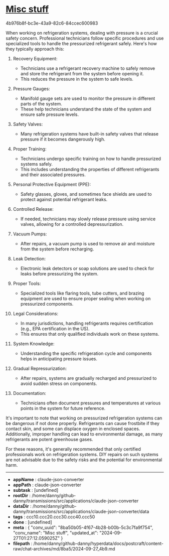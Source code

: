 # [Misc stuff](https://claude.ai/chat/8ba50b05-4f67-4b28-b00b-5c3c7fa9f754)

4b976b8f-bc3e-43a9-82c6-84ccec600983

 When working on refrigeration systems, dealing with pressure is a crucial safety concern. Professional technicians follow specific procedures and use specialized tools to handle the pressurized refrigerant safely. Here's how they typically approach this:

1. Recovery Equipment:
   - Technicians use a refrigerant recovery machine to safely remove and store the refrigerant from the system before opening it.
   - This reduces the pressure in the system to safe levels.

2. Pressure Gauges:
   - Manifold gauge sets are used to monitor the pressure in different parts of the system.
   - These help technicians understand the state of the system and ensure safe pressure levels.

3. Safety Valves:
   - Many refrigeration systems have built-in safety valves that release pressure if it becomes dangerously high.

4. Proper Training:
   - Technicians undergo specific training on how to handle pressurized systems safely.
   - This includes understanding the properties of different refrigerants and their associated pressures.

5. Personal Protective Equipment (PPE):
   - Safety glasses, gloves, and sometimes face shields are used to protect against potential refrigerant leaks.

6. Controlled Release:
   - If needed, technicians may slowly release pressure using service valves, allowing for a controlled depressurization.

7. Vacuum Pumps:
   - After repairs, a vacuum pump is used to remove air and moisture from the system before recharging.

8. Leak Detection:
   - Electronic leak detectors or soap solutions are used to check for leaks before pressurizing the system.

9. Proper Tools:
   - Specialized tools like flaring tools, tube cutters, and brazing equipment are used to ensure proper sealing when working on pressurized components.

10. Legal Considerations:
    - In many jurisdictions, handling refrigerants requires certification (e.g., EPA certification in the US).
    - This ensures that only qualified individuals work on these systems.

11. System Knowledge:
    - Understanding the specific refrigeration cycle and components helps in anticipating pressure issues.

12. Gradual Repressurization:
    - After repairs, systems are gradually recharged and pressurized to avoid sudden stress on components.

13. Documentation:
    - Technicians often document pressures and temperatures at various points in the system for future reference.

It's important to note that working on pressurized refrigeration systems can be dangerous if not done properly. Refrigerants can cause frostbite if they contact skin, and some can displace oxygen in enclosed spaces. Additionally, improper handling can lead to environmental damage, as many refrigerants are potent greenhouse gases.

For these reasons, it's generally recommended that only certified professionals work on refrigeration systems. DIY repairs on such systems are not advisable due to the safety risks and the potential for environmental harm.

---

* **appName** : claude-json-converter
* **appPath** : claude-json-converter
* **subtask** : [undefined]
* **rootDir** : /home/danny/github-danny/transmissions/src/applications/claude-json-converter
* **dataDir** : /home/danny/github-danny/transmissions/src/applications/claude-json-converter/data
* **tags** : ccc10.ccc20.ccc30.ccc40.ccc50
* **done** : [undefined]
* **meta** : {
  "conv_uuid": "8ba50b05-4f67-4b28-b00b-5c3c7fa9f754",
  "conv_name": "Misc stuff",
  "updated_at": "2024-09-27T01:27:12.059025Z"
}
* **filepath** : /home/danny/github-danny/hyperdata/docs/postcraft/content-raw/chat-archives/md/8ba5/2024-09-27_4b9.md